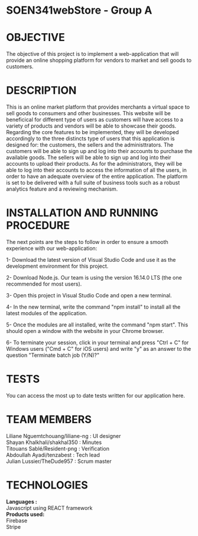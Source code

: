 # SOEN341webStore - Group A

# OBJECTIVE

The objective of this project is to implement a web-application that will provide an online shopping platform for vendors to market and sell goods to customers. </br>

# DESCRIPTION 

This is an online market platform that provides merchants a virtual space to sell goods to consumers and other businesses. This website will be beneficical for different type of users as customers will have access to a variety of products and vendors will be able to showcase their goods. Regarding the core features to be implemented, they will be developed accordingly to the three distincts type of users that this application is designed for: the customers, the sellers and the administtrators. The customers will be able to sign up and log into their accounts to purchase the available goods. The sellers will be able to sign up and log into their accounts to upload their products. As for the administrators, they will be able to log into their accounts to access the information of all the users, in order to have an adequate overview of the entire application. The platform is set to be delivered with a full suite of business tools such as a robust analytics feature and a reviewing mechanism.

# INSTALLATION AND RUNNING PROCEDURE

The next points are the steps to follow in order to ensure a smooth experience with our web-application:

1- Download the latest version of Visual Studio Code and use it as the development environment for this project.

2- Download Node.js. Our team is using the version 16.14.0 LTS (the one recommended for most users).

3- Open this project in Visual Studio Code and open a new terminal.

4- In the new terminal, write the command "npm install" to install all the latest modules of the application.

5- Once the modules are all installed, write the command "npm start". This should open a window with the website in your Chrome browser.

6- To terminate your session, click in your terminal and press "Ctrl + C" for Windows users ("Cmd + C" for iOS users) and write "y" as an answer to the question "Terminate batch job (Y/N)?" 

# TESTS

You can access the most up to date tests written for our application here.

# TEAM MEMBERS

Liliane Nguemtchouang/liliane-ng : UI designer </br>
Shayan Khalkhali/shakhal350 : Minutes </br>
Titouans Sablé/Resident-png : Verification </br>
Abdoullah Ayadi/tenzabest : Tech lead </br>
Julian Lussier/TheDude957 : Scrum master </br>

# TECHNOLOGIES
 <b>Languages :</b> </br> 
    Javascript using REACT framework </br>
 <b>Products used:</b> </br>
    Firebase </br>
    Stripe </br>

